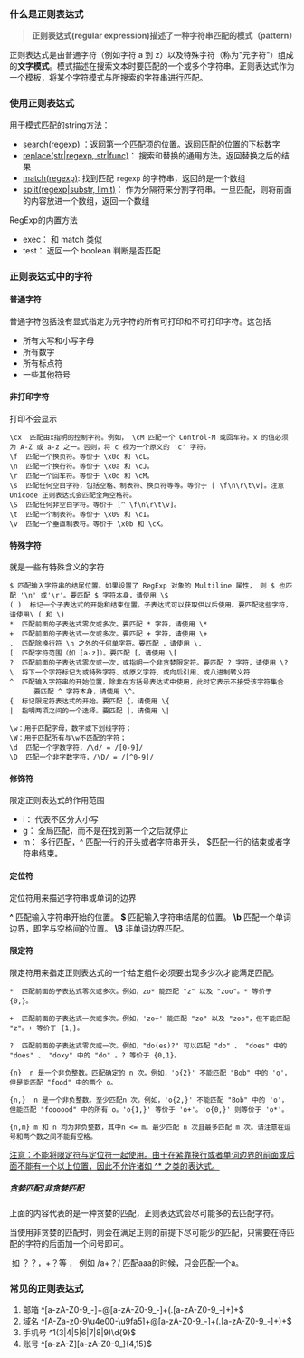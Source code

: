 ### 什么是正则表达式

>  **正则表达式(regular expression)描述了一种字符串匹配的模式（pattern）**

正则表达式是由普通字符（例如字符 a 到 z）以及特殊字符（称为"元字符"）组成的**文字模式**。模式描述在搜索文本时要匹配的一个或多个字符串。正则表达式作为一个模板，将某个字符模式与所搜索的字符串进行匹配。

### 使用正则表达式

用于模式匹配的string方法：

-  [search(regexp) ](https://zh.javascript.info/regexp-methods#strsearchregexp)：返回第一个匹配项的位置。返回匹配的位置的下标数字
-  [replace(str|regexp, str|func)](https://zh.javascript.info/regexp-methods#strreplacestrregexpstrfunc)： 搜索和替换的通用方法。返回替换之后的结果
-  [match(regexp)](https://zh.javascript.info/regexp-methods#strmatchregexp):  找到匹配 `regexp` 的字符串，返回的是一个数组
- [split(regexp|substr, limit)](https://zh.javascript.info/regexp-methods#strsplitregexpsubstrlimit)： 作为分隔符来分割字符串。一旦匹配，则将前面的内容放进一个数组，返回一个数组

RegExp的内置方法

- exec： 和 match 类似
- test： 返回一个 boolean 判断是否匹配

### 正则表达式中的字符

#### 普通字符  

普通字符包括没有显式指定为元字符的所有可打印和不可打印字符。这包括

- 所有大写和小写字母
- 所有数字
- 所有标点符
- 一些其他符号



#### 非打印字符

打印不会显示

```
\cx  匹配由x指明的控制字符。例如， \cM 匹配一个 Control-M 或回车符。x 的值必须为 A-Z 或 a-z 之一。否则，将 c 视为一个原义的 'c' 字符。
\f  匹配一个换页符。等价于 \x0c 和 \cL。
\n  匹配一个换行符。等价于 \x0a 和 \cJ。
\r  匹配一个回车符。等价于 \x0d 和 \cM。
\s  匹配任何空白字符，包括空格、制表符、换页符等等。等价于 [ \f\n\r\t\v]。注意 Unicode 正则表达式会匹配全角空格符。
\S  匹配任何非空白字符。等价于 [^ \f\n\r\t\v]。
\t  匹配一个制表符。等价于 \x09 和 \cI。
\v  匹配一个垂直制表符。等价于 \x0b 和 \cK。
```

#### 特殊字符

就是一些有特殊含义的字符

```
$ 匹配输入字符串的结尾位置。如果设置了 RegExp 对象的 Multiline 属性， 则 $ 也匹配 '\n' 或'\r'。要匹配 $ 字符本身，请使用 \$
( )  标记一个子表达式的开始和结束位置。子表达式可以获取供以后使用。要匹配这些字符，请使用\ ( 和 \)
*  匹配前面的子表达式零次或多次。要匹配 * 字符，请使用 \*
+  匹配前面的子表达式一次或多次。要匹配 + 字符，请使用 \+
.  匹配除换行符 \n 之外的任何单字符。要匹配 ，请使用 \. 
[  匹配字符范围（如 [a-z]）。要匹配 [，请使用 \[
?  匹配前面的子表达式零次或一次，或指明一个非贪婪限定符。要匹配 ? 字符，请使用 \?
\  将下一个字符标记为或特殊字符、或原义字符、或向后引用、或八进制转义符
^  匹配输入字符串的开始位置，除非在方括号表达式中使用，此时它表示不接受该字符集合
      要匹配 ^ 字符本身，请使用 \^。
{  标记限定符表达式的开始。要匹配 {，请使用 \{
|  指明两项之间的一个选择。要匹配 |，请使用 \|
```

```
\w：用于匹配字母，数字或下划线字符； 
\W：用于匹配所有与\w不匹配的字符；
\d	匹配一个字数字符，/\d/ = /[0-9]/
\D	匹配一个非字数字符，/\D/ = /[^0-9]/
```



#### 修饰符

限定正则表达式的作用范围

- i： 代表不区分大小写
- g： 全局匹配，而不是在找到第一个之后就停止
- m： 多行匹配，^ 匹配一行的开头或者字符串开头， $匹配一行的结束或者字符串结束。

#### 定位符

定位符用来描述字符串或单词的边界

**^**       匹配输入字符串开始的位置。
**$**       匹配输入字符串结尾的位置。
**\b**      匹配一个单词边界，即字与空格间的位置。
**\B**     非单词边界匹配。



#### 限定符

 限定符用来指定正则表达式的一个给定组件必须要出现多少次才能满足匹配。

```
*  匹配前面的子表达式零次或多次。例如，zo* 能匹配 "z" 以及 "zoo"。* 等价于{0,}。

+  匹配前面的子表达式一次或多次。例如，'zo+' 能匹配 "zo" 以及 "zoo"，但不能匹配 "z"。+ 等价于 {1,}。

?  匹配前面的子表达式零次或一次。例如，"do(es)?" 可以匹配 "do" 、 "does" 中的 "does" 、 "doxy" 中的 "do" 。? 等价于 {0,1}。

{n}  n 是一个非负整数。匹配确定的 n 次。例如，'o{2}' 不能匹配 "Bob" 中的 'o'，但是能匹配 "food" 中的两个 o。

{n,}  n 是一个非负整数。至少匹配n 次。例如，'o{2,}' 不能匹配 "Bob" 中的 'o'，但能匹配 "foooood" 中的所有 o。'o{1,}' 等价于 'o+'。'o{0,}' 则等价于 'o*'。

{n,m} m 和 n 均为非负整数，其中n <= m。最少匹配 n 次且最多匹配 m 次。请注意在逗号和两个数之间不能有空格。
```

<u>注意：不能将限定符与定位符一起使用。由于在紧靠换行或者单词边界的前面或后面不能有一个以上位置，因此不允许诸如 ^* 之类的表达式。</u>

##### 贪婪匹配/非贪婪匹配

​	上面的内容代表的是一种贪婪的匹配，正则表达式会尽可能多的去匹配字符。

​	当使用非贪婪的匹配时，则会在满足正则的前提下尽可能少的匹配，只需要在待匹配的字符的后面加一个问号即可。

​	如 ？？，+？等 ， 例如 /a+？/ 匹配aaa的时候，只会匹配一个a。

### 常见的正则表达式

1. 邮箱 ^[a-zA-Z0-9_-]+@[a-zA-Z0-9_-]+(\.[a-zA-Z0-9_-]+)+$
2. 域名 ^[A-Za-z0-9\u4e00-\u9fa5]+@[a-zA-Z0-9_-]+(\.[a-zA-Z0-9_-]+)+$
3. 手机号 ^1(3|4|5|6|7|8|9)\d{9}$
4. 账号 ^[a-zA-Z][a-zA-Z0-9_]{4,15}$